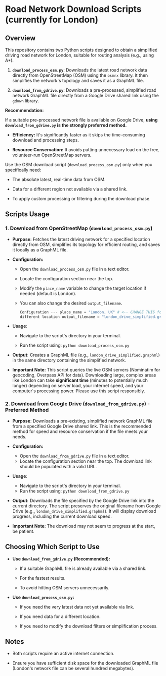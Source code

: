 # Road Network Download Scripts (currently for London)

## Overview

This repository contains two Python scripts designed to obtain a simplified
driving road network for London, suitable for routing analysis (e.g., using
A*).

1. **`download_process_osm.py`**: Downloads the latest road network data
    directly from OpenStreetMap (OSM) using the `osmnx` library. It then
    simplifies the network's topology and saves it as a GraphML file.

2. **`download_from_gdrive.py`**: Downloads a pre-processed, simplified road
    network GraphML file directly from a Google Drive shared link using the
    `gdown` library.

**Recommendation:**

If a suitable pre-processed network file is available on Google Drive, **using
`download_from_gdrive.py` is the strongly preferred method.**

* **Efficiency:** It's significantly faster as it skips the time-consuming
download and processing steps.

* **Resource Conservation:** It avoids putting unnecessary load on the free,
volunteer-run OpenStreetMap servers.

Use the OSM download script (`download_process_osm.py`) only when you
specifically need:

* The absolute latest, real-time data from OSM.

* Data for a different region not available via a shared link.

* To apply custom processing or filtering during the download phase.

## Scripts Usage

### 1. Download from OpenStreetMap (`download_process_osm.py`)

* **Purpose:** Fetches the latest driving network for a specified location
directly from OSM, simplifies its topology for efficient routing, and saves it
locally as a GraphML file.

* **Configuration:**

  * Open the `download_process_osm.py` file in a text editor.
  
  * Locate the configuration section near the top.
  
  * Modify the `place_name` variable to change the target location if needed
    (default is London).
    
  * You can also change the desired `output_filename`. 

    ```python # ---
    Configuration --- place_name = "London, UK" # <-- CHANGE THIS for a
    different location output_filename = "london_drive_simplified.graphml" # <-- CHANGE THIS for a different output name
    ```

* **Usage:**

  * Navigate to the script's directory in your terminal.
  
  * Run the script using: ```python download_process_osm.py```
  
* **Output:** Creates a GraphML file (e.g., `london_drive_simplified.graphml`)
in the same directory containing the simplified network.

* **Important Note:** This script queries the live OSM servers (Nominatim for
geocoding, Overpass API for data). Downloading large, complex areas like London
can take **significant time** (minutes to potentially much longer) depending on
server load, your internet speed, and your computer's processing power. Please
use this script responsibly.

### 2. Download from Google Drive (`download_from_gdrive.py`) - Preferred Method

* **Purpose:** Downloads a pre-existing, simplified network GraphML file from a
specified Google Drive shared link. This is the recommended method for speed
and resource conservation if the file meets your needs.

* **Configuration:**
  * Open the `download_from_gdrive.py` file in a text editor.
  * Locate the configuration section near the top. The download link should be
  populated with a valid URL.
  
* **Usage:**
  * Navigate to the script's directory in your terminal.
  * Run the script using: ```python download_from_gdrive.py```
  
* **Output:** Downloads the file specified by the Google Drive link into the
current directory. The script preserves the original filename from Google Drive
(e.g., `london_drive_simplified.graphml`). It will display download progress,
including the current download speed.

* **Important Note:** The download may not seem to progress at the start, be
patient.

## Choosing Which Script to Use

* **Use `download_from_gdrive.py` (Recommended):**

  * If a suitable GraphML file is already available via a shared link.

  * For the fastest results.

  * To avoid hitting OSM servers unnecessarily.

* **Use `download_process_osm.py`:**

  * If you need the very latest data not yet available via link.

  * If you need data for a different location.

  * If you need to modify the download filters or simplification process.

## Notes

* Both scripts require an active internet connection.

* Ensure you have sufficient disk space for the downloaded GraphML file
(London's network file can be several hundred megabytes).
